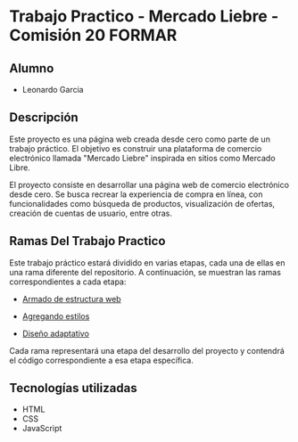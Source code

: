 # Trabajo Practico - Mercado Liebre - Comisión 20 FORMAR

## Alumno

- Leonardo Garcia

## Descripción

Este proyecto es una página web creada desde cero como parte de un trabajo práctico. El objetivo es construir una plataforma de comercio electrónico llamada "Mercado Liebre" inspirada en sitios como Mercado Libre. 

El proyecto consiste en desarrollar una página web de comercio electrónico desde cero. Se busca recrear la experiencia de compra en línea, con funcionalidades como búsqueda de productos, visualización de ofertas, creación de cuentas de usuario, entre otras.

## Ramas Del Trabajo Practico

Este trabajo práctico estará dividido en varias etapas, cada una de ellas en una rama diferente del repositorio. A continuación, se muestran las ramas correspondientes a cada etapa:

- [Armado de estructura web](https://github.com/LeonardoGarcia-Estralagio/TrabajoPractico-MercadoLiebre/tree/armado-de-estructura-web)

- [Agregando estilos](https://github.com/LeonardoGarcia-Estralagio/TrabajoPractico-MercadoLiebre/tree/agregando-estilos)

- [Diseño adaptativo](https://github.com/LeonardoGarcia-Estralagio/TrabajoPractico-MercadoLiebre/tree/dise%C3%B1o-adaptativo)

Cada rama representará una etapa del desarrollo del proyecto y contendrá el código correspondiente a esa etapa específica.

## Tecnologías utilizadas

- HTML
- CSS
- JavaScript

